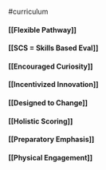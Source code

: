 #curriculum
#### [[Flexible Pathway]]
#### [[SCS = Skills Based Eval]]
#### [[Encouraged Curiosity]]
#### [[Incentivized Innovation]]
#### [[Designed to Change]]
#### [[Holistic Scoring]]
#### [[Preparatory Emphasis]]
#### [[Physical Engagement]]
